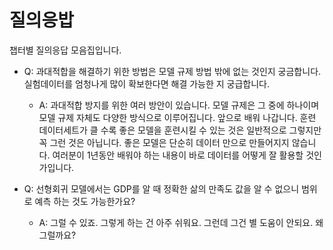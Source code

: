 # 질의응밥

챕터별 질의응답 모음집입니다.

* Q: 과대적합을 해결하기 위한 방법은 모델 규제 방법 밖에 없는 것인지 궁금합니다. 실험데이터를 엄청나게 많이 확보한다면 해결 가능한 지 궁급합니다.
   * A: 과대적합 방지를 위한 여러 방안이 있습니다. 모델 규제은 그 중에 하나이며 모델 규제 자체도 다양한 방식으로 이루어집니다. 앞으로 배워 나갑니다. 훈련 데이터세트가 클 수록 좋은 모델을 훈련시킬 수 있는 것은 일반적으로 그렇지만 꼭 그런 것은 아닙니다. 좋은 모델은 단순히 데이터 만으로 만들어지지 않습니다. 여러분이 1년동안 배워야 하는 내용이 바로 데이터를 어떻게 잘 활용할 것인가입니다. 

* Q: 선형회귀 모델에서는 GDP를 알 때 정확한 삶의 만족도 값을 알 수 없으니 범위로 예측 하는 것도 가능한가요?
   * A: 그럴 수 있죠. 그렇게 하는 건 아주 쉬워요. 그런데 그건 별 도움이 안되요. 왜 그럴까요? 
